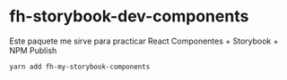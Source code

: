 # fh-storybook-dev-components

Este paquete me sirve para practicar React Componentes + Storybook + NPM Publish

```
yarn add fh-my-storybook-components
